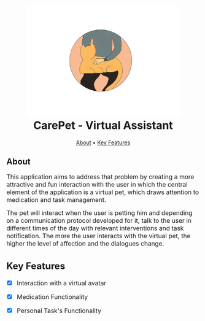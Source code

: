 <h1 align="center">
  <a name="logo" href="https://github.com/Silvarini/CarePet"><img src="https://github.com/Silvarini/CarePet/blob/main/img/logo_carepet.PNG" alt="CarePet Logo" width="400"></a>
  <br>
  CarePet - Virtual Assistant
</h1>

</div>

<p align="center">
  <a href="#about">About</a> • <a href="#key-features">Key Features</a>
</p>

## About
<p><font size="3">
This application aims to address that problem by creating a more attractive and fun interaction with the user in which the central element of the application is a virtual pet, which draws attention to medication and task management. 
  
The pet will interact when the user is petting him and depending on a communication protocol developed for it, talk to the user in different times of the day with relevant interventions and task notification. The more the user interacts with the virtual pet, the higher the level of affection and the dialogues change.</p>
  
## Key Features

- [X]  Interaction with a virtual avatar 
- [X]  Medication Functionality  
- [X]  Personal Task's Functionality  

 
